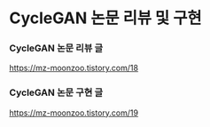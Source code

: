 # CycleGAN 논문 리뷰 및 구현

### CycleGAN 논문 리뷰 글
https://mz-moonzoo.tistory.com/18

### CycleGAN 논문 구현 글
https://mz-moonzoo.tistory.com/19
